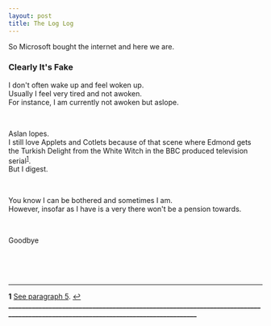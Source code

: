 ```yaml
---
layout: post
title: The Log Log
---
```


So Microsoft bought the internet and here we are.

### Clearly It's Fake

I don't often wake up and feel woken up.  
Usually I feel very tired and not awoken.  
For instance, I am currently not awoken but aslope.

<br>

Aslan lopes.  
I still love Applets and Cotlets because of that scene where Edmond gets the Turkish Delight from the White Witch in the BBC produced television serial<sup id="a1">[1](#f1)</sup>.  
But I digest.

<br>

You know I can be bothered and sometimes I am.  
However, insofar as I have is a very there won't be a pension towards.

<br>

Goodbye

<br>

<br>

<br>

----
<b id="f1">1</b> [See paragraph 5](https://en.wikipedia.org/wiki/The_Chronicles_of_Narnia_(TV_serial)#The_Lion,_the_Witch_and_the_Wardrobe). [↩](#a1)  
<strong>___________________________________________________________________________________________________________________________________</strong>
